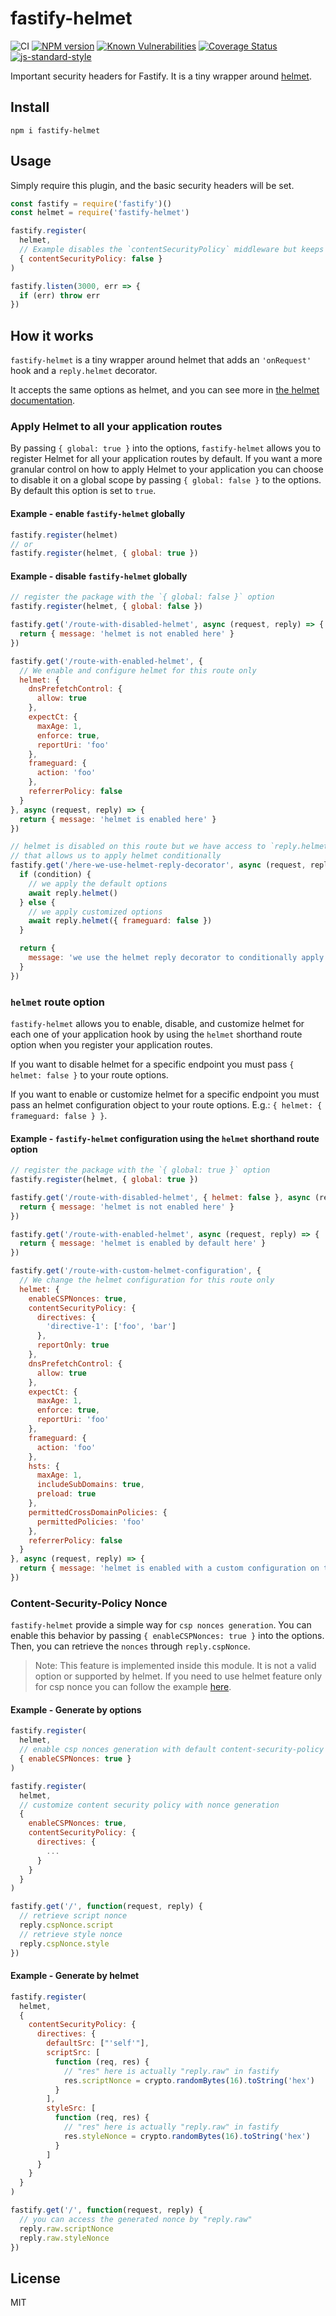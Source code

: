 # fastify-helmet

![CI](https://github.com/fastify/fastify-helmet/workflows/CI/badge.svg)
[![NPM version](https://img.shields.io/npm/v/fastify-helmet)](https://www.npmjs.com/package/fastify-helmet)
[![Known Vulnerabilities](https://snyk.io/test/github/fastify/fastify-helmet/badge.svg)](https://snyk.io/test/github/fastify/fastify-helmet)
[![Coverage Status](https://coveralls.io/repos/github/fastify/fastify-helmet/badge.svg?branch=master)](https://coveralls.io/github/fastify/fastify-helmet?branch=master)
[![js-standard-style](https://img.shields.io/badge/code%20style-standard-brightgreen.svg?style=flat)](http://standardjs.com/) 

Important security headers for Fastify. It is a tiny wrapper around
[helmet](https://npm.im/helmet).

## Install
```
npm i fastify-helmet
```

## Usage

Simply require this plugin, and the basic security headers will be set.

```js
const fastify = require('fastify')()
const helmet = require('fastify-helmet')

fastify.register(
  helmet,
  // Example disables the `contentSecurityPolicy` middleware but keeps the rest.
  { contentSecurityPolicy: false }
)

fastify.listen(3000, err => {
  if (err) throw err
})
```

## How it works

`fastify-helmet` is a tiny wrapper around helmet that adds an `'onRequest'` hook
and a `reply.helmet` decorator.

It accepts the same options as helmet, and you can see more in [the helmet documentation](https://helmetjs.github.io/docs/).

### Apply Helmet to all your application routes

By passing `{ global: true }` into the options, `fastify-helmet` allows you to register Helmet for all your application
routes by default. If you want a more granular control on how to apply Helmet to your application you can choose to
disable it on a global scope by passing `{ global: false }` to the options. By default this option is set to `true`.

#### Example - enable `fastify-helmet` globally

```js
fastify.register(helmet)
// or
fastify.register(helmet, { global: true })
```

#### Example - disable `fastify-helmet` globally

```js
// register the package with the `{ global: false }` option
fastify.register(helmet, { global: false })

fastify.get('/route-with-disabled-helmet', async (request, reply) => {
  return { message: 'helmet is not enabled here' }
})

fastify.get('/route-with-enabled-helmet', {
  // We enable and configure helmet for this route only
  helmet: {
    dnsPrefetchControl: {
      allow: true
    },
    expectCt: {
      maxAge: 1,
      enforce: true,
      reportUri: 'foo'
    },
    frameguard: {
      action: 'foo'
    },
    referrerPolicy: false
  }
}, async (request, reply) => {
  return { message: 'helmet is enabled here' }
})

// helmet is disabled on this route but we have access to `reply.helmet` decorator
// that allows us to apply helmet conditionally
fastify.get('/here-we-use-helmet-reply-decorator', async (request, reply) => {
  if (condition) {
    // we apply the default options
    await reply.helmet()
  } else {
    // we apply customized options
    await reply.helmet({ frameguard: false })
  }

  return { 
    message: 'we use the helmet reply decorator to conditionally apply helmet middlewares'
  }
})
```

### `helmet` route option

`fastify-helmet` allows you to enable, disable, and customize helmet for each one of your application hook by using the 
`helmet` shorthand route option when you register your application routes.

If you want to disable helmet for a specific endpoint you must pass `{ helmet: false }` to your route options.

If you want to enable or customize helmet for a specific endpoint you must pass an helmet configuration object to your
route options. E.g.: `{ helmet: { frameguard: false } }`.

#### Example - `fastify-helmet` configuration using the `helmet` shorthand route option

```js
// register the package with the `{ global: true }` option
fastify.register(helmet, { global: true })

fastify.get('/route-with-disabled-helmet', { helmet: false }, async (request, reply) => {
  return { message: 'helmet is not enabled here' }
})

fastify.get('/route-with-enabled-helmet', async (request, reply) => {
  return { message: 'helmet is enabled by default here' }
})

fastify.get('/route-with-custom-helmet-configuration', {
  // We change the helmet configuration for this route only
  helmet: {
    enableCSPNonces: true,
    contentSecurityPolicy: {
      directives: {
        'directive-1': ['foo', 'bar']
      },
      reportOnly: true
    },
    dnsPrefetchControl: {
      allow: true
    },
    expectCt: {
      maxAge: 1,
      enforce: true,
      reportUri: 'foo'
    },
    frameguard: {
      action: 'foo'
    },
    hsts: {
      maxAge: 1,
      includeSubDomains: true,
      preload: true
    },
    permittedCrossDomainPolicies: {
      permittedPolicies: 'foo'
    },
    referrerPolicy: false
  }
}, async (request, reply) => {
  return { message: 'helmet is enabled with a custom configuration on this route' }
})
```

### Content-Security-Policy Nonce

`fastify-helmet` provide a simple way for `csp nonces generation`. You can enable this behavior by passing
`{ enableCSPNonces: true }` into the options. Then, you can retrieve the `nonces` through `reply.cspNonce`.

> Note: This feature is implemented inside this module. It is not a valid option or supported by helmet.
> If you need to use helmet feature only for csp nonce you can follow the example [here](#example---generate-by-helmet).

#### Example - Generate by options

```js
fastify.register(
  helmet,
  // enable csp nonces generation with default content-security-policy option
  { enableCSPNonces: true }
)

fastify.register(
  helmet,
  // customize content security policy with nonce generation
  { 
    enableCSPNonces: true,
    contentSecurityPolicy: {
      directives: {
        ...
      }
    }
  }
)

fastify.get('/', function(request, reply) {
  // retrieve script nonce
  reply.cspNonce.script
  // retrieve style nonce
  reply.cspNonce.style
})
```

#### Example - Generate by helmet

```js
fastify.register(
  helmet,
  { 
    contentSecurityPolicy: {
      directives: {
        defaultSrc: ["'self'"],
        scriptSrc: [
          function (req, res) {
            // "res" here is actually "reply.raw" in fastify
            res.scriptNonce = crypto.randomBytes(16).toString('hex')
          }
        ],
        styleSrc: [
          function (req, res) {
            // "res" here is actually "reply.raw" in fastify
            res.styleNonce = crypto.randomBytes(16).toString('hex')
          }
        ]
      }
    }
  }
)

fastify.get('/', function(request, reply) {
  // you can access the generated nonce by "reply.raw"
  reply.raw.scriptNonce
  reply.raw.styleNonce
})

```

## License

MIT
